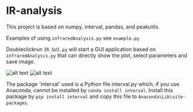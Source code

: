 # IR-analysis
This project is based on numpy, interval, pandas, and peakutils.

Examples of using ```infraredAnalysis.py``` see ```example.py```

 Doubleclickrun ```IR_GUI.py``` will start a GUI application based on ```infraredAnalysis.py``` that can directly show the plot, select parameters and save image.

![alt text](sample.jpg)
![alt text](example.png)

The package 'interval' used is a Python file interval.py which, if you use Anaconda, cannot be installed by ```conda install interval```. Install this package by 
```pip install interval```
and copy this file to ```Anaconda\Lib\site-packages```.
